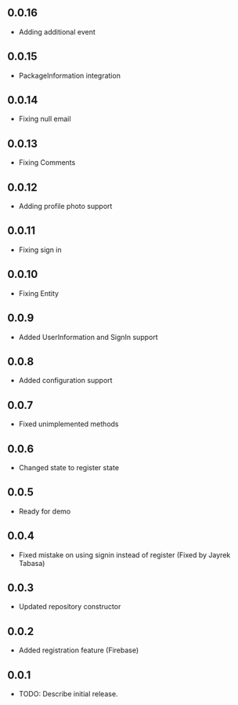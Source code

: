 ## 0.0.16
* Adding additional event

## 0.0.15
* PackageInformation integration

## 0.0.14
* Fixing null email

## 0.0.13
* Fixing Comments

## 0.0.12
* Adding profile photo support

## 0.0.11
* Fixing sign in

## 0.0.10
* Fixing Entity

## 0.0.9
* Added UserInformation and SignIn support

## 0.0.8
* Added configuration support

## 0.0.7
* Fixed unimplemented methods

## 0.0.6
* Changed state to register state

## 0.0.5
* Ready for demo

## 0.0.4
* Fixed mistake on using signin instead of register (Fixed by Jayrek Tabasa)

## 0.0.3
* Updated repository constructor

## 0.0.2
* Added registration feature (Firebase)

## 0.0.1

* TODO: Describe initial release.
